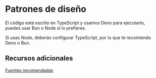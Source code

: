 # Patrones de diseño

El código está escrito en TypeScript y usamos Deno para ejecutarlo, puedes usar Bun o Node si lo prefieres.

Si usas Node, deberás configurar TypeScript, por lo que te recomiendo Deno o Bun.

## Recursos adicionales

[Fuentes recomendadas](https://gist.github.com/Klerith/f7f558766cb9ad8f36e471cceb5dd910)
